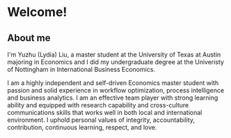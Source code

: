 # Welcome!

## About me
I'm Yuzhu (Lydia) Liu, a master student at the University of Texas at Austin majoring in Economics and I did my undergraduate degree at the Univeristy of Nottingham in International Business Economics. 

I am a highly independent and self-driven Economics master student with passion and solid experience in workflow optimization, process intelligence and business analytics. I am an effective team player with strong learning ability and equipped with research capability and cross-culture communications skills that works well in both local and international environment. I uphold personal values of integrity, accountability, contribution, continuous learning, respect, and love.

